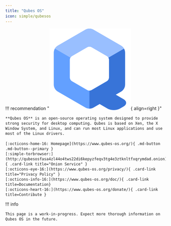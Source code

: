 ```yaml
---
title: "Qubes OS"
icon: simple/qubesos
---
```

!!! recommendation "![Qubes OS logo](assets/img/qubes/qubes_os.svg){ align=right }"

    **Qubes OS** is an open-source operating system designed to provide strong security for desktop computing. Qubes is based on Xen, the X Window System, and Linux, and can run most Linux applications and use most of the Linux drivers.

    [:octicons-home-16: Homepage](https://www.qubes-os.org/){ .md-button .md-button--primary }
    [:simple-torbrowser:](http://qubesosfasa4zl44o4tws22di6kepyzfeqv3tg4e3ztknltfxqrymdad.onion){ .card-link title="Onion Service" }
    [:octicons-eye-16:](https://www.qubes-os.org/privacy/){ .card-link title="Privacy Policy" }
    [:octicons-info-16:](https://www.qubes-os.org/doc/){ .card-link title=Documentation}
    [:octicons-heart-16:](https://www.qubes-os.org/donate/){ .card-link title=Contribute }

!!! info

    This page is a work-in-progress. Expect more thorough information on Qubes OS in the future.
